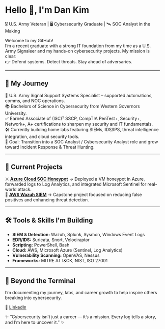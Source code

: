 # Hello 👋, I'm Dan Kim  
🎖️ U.S. Army Veteran | 🖥️ Cybersecurity Graduate | 🛰️ SOC Analyst in the Making  

Welcome to my GitHub!  
I’m a recent graduate with a strong IT foundation from my time as a U.S. Army Signaleer and my hands-on cybersecurity projects. My mission is clear:  
👉 Defend systems. Detect threats. Stay ahead of adversaries.  

---

## 🧭 My Journey  
📍 U.S. Army Signal Support Systems Specialist – supported automations, comms, and NOC operations.  
📚 Bachelors of Science in Cybersecurity from Western Governors University.  
✅ Earned Associate of (ISC)² SSCP, CompTIA PenTest+, Security+, Network+, A+ certifications to sharpen my security and IT fundamentals.  
🛠️ Currently building home labs featuring SIEMs, IDS/IPS, threat intelligence integration, and cloud security tools.  
🎯 Goal: Transition into a SOC Analyst / Cybersecurity Analyst role and grow toward Incident Response & Threat Hunting.  

---

## 🔬 Current Projects  
⚔️ [**Azure Cloud SOC Honeypot**](https://github.com/djhyunkim/SOC-Azure-Honeypot) → Deployed a VM honeypot in Azure, forwarded logs to Log Analytics, and integrated Microsoft Sentinel for real-world attack.  
🍯 [**AWS Wazuh SIEM**](https://github.com/djhyunkim/Wazuh-SIEM-EC2) → Capstone project focused on reducing false positives and enhancing threat detection.  
 
---

## 🛠️ Tools & Skills I'm Building  
- **SIEM & Detection:** Wazuh, Splunk, Sysmon, Windows Event Logs  
- **EDR/IDS:** Suricata, Snort, Velociraptor  
- **Scripting:** PowerShell, Bash  
- **Cloud:** AWS, Microsoft Azure (Sentinel, Log Analytics)  
- **Vulnerability Scanning:** OpenVAS, Nessus  
- **Frameworks:** MITRE ATT&CK, NIST, ISO 27001 

---

## 🎥 Beyond the Terminal  
I’m documenting my journey, labs, and career growth to help inspire others breaking into cybersecurity.  

📎 [LinkedIn](https://www.linkedin.com/in/djhyunkim/)

✨ “Cybersecurity isn’t just a career — it’s a mission. Every log tells a story, and I’m here to uncover it.” ✨  

